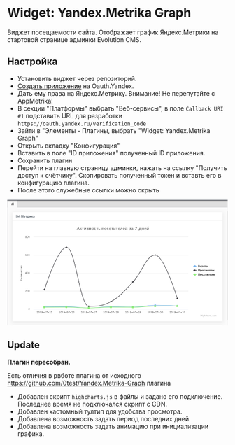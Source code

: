 # Widget: Yandex.Metrika Graph #

Виджет посещаемости сайта. Отображает график Яндекс.Метрики на стартовой странице админки Evolution CMS.

## Настройка ##
* Установить виджет через репозиторий.
* <a href="https://oauth.yandex.ru/client/new" target="_blank">Создать приложение</a> на Oauth.Yandex. 
* Дать ему права на Яндекс.Метрику. Внимание! Не перепутайте с AppMetrika!
* В секции "Платформы" выбрать "Веб-сервисы", в поле `Callback URI #1` подставить URL для разработки  `https://oauth.yandex.ru/verification_code`
* Зайти в "Элементы - Плагины, выбрать "Widget: Yandex.Metrika Graph"
* Открыть вкладку "Конфигурация"
* Вставить в поле "ID приложения" полученный ID приложения.
* Сохранить плагин
* Перейти на главную страницу админки, нажать на ссылку "Получить доступ к счётчику". Скопировать полученный токен и вставть его в конфигурацию плагина.
* После этого служебные ссылки можно скрыть

<img src="https://github.com/0test/Yandex.Metrika-Graph/blob/master/screen.png?raw=true">

## Update

**Плагин пересобран.**

Есть отличия в рвботе плагина от исходного https://github.com/0test/Yandex.Metrika-Graph плагина

+ Добавлен скрипт `highcharts.js` в файлы и задано его подключение. Последнее время не подключался скрипт с CDN.
+ Добавлен кастомный тултип для удобства просмотра.
+ Добавлена возможность задать период последних дней.
+ Добавлена возможность задать анимацию при инициализации графика.
